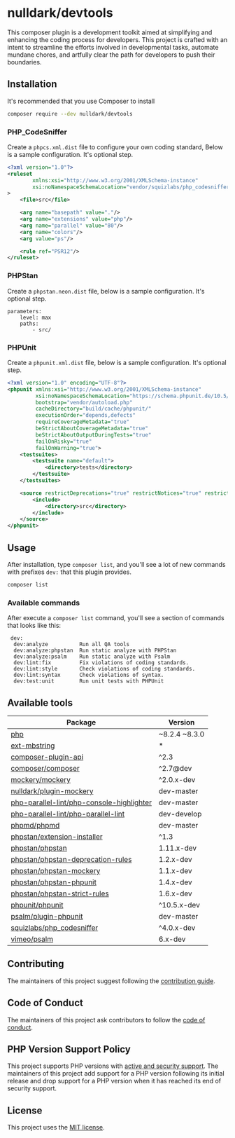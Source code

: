 # nulldark/devtools

This composer plugin is a development toolkit aimed at simplifying and enhancing the coding process for developers.
This project is crafted with an intent to streamline the efforts involved in developmental
tasks, automate mundane chores, and artfully clear the path for developers to push their boundaries.

## Installation

It's recommended that you use Composer to install

``` bash
composer require --dev nulldark/devtools
```

### PHP_CodeSniffer

Create a `phpcs.xml.dist` file to configure your own coding standard, Below is a sample configuration. It's optional step.

```xml
<?xml version="1.0"?>
<ruleset
        xmlns:xsi="http://www.w3.org/2001/XMLSchema-instance"
        xsi:noNamespaceSchemaLocation="vendor/squizlabs/php_codesniffer/phpcs.xsd"
>
    <file>src</file>

    <arg name="basepath" value="."/>
    <arg name="extensions" value="php"/>
    <arg name="parallel" value="80"/>
    <arg name="colors"/>
    <arg value="ps"/>

    <rule ref="PSR12"/>
</ruleset>
```

### PHPStan

Create a `phpstan.neon.dist` file, below is a sample configuration. It's optional step.

```neon
parameters:
    level: max
    paths:
        - src/
```

### PHPUnit

Create a `phpunit.xml.dist` file, below is a sample configuration. It's optional step.

```xml
<?xml version="1.0" encoding="UTF-8"?>
<phpunit xmlns:xsi="http://www.w3.org/2001/XMLSchema-instance"
         xsi:noNamespaceSchemaLocation="https://schema.phpunit.de/10.5/phpunit.xsd"
         bootstrap="vendor/autoload.php"
         cacheDirectory="build/cache/phpunit/"
         executionOrder="depends,defects"
         requireCoverageMetadata="true"
         beStrictAboutCoverageMetadata="true"
         beStrictAboutOutputDuringTests="true"
         failOnRisky="true"
         failOnWarning="true">
    <testsuites>
        <testsuite name="default">
            <directory>tests</directory>
        </testsuite>
    </testsuites>

    <source restrictDeprecations="true" restrictNotices="true" restrictWarnings="true">
        <include>
            <directory>src</directory>
        </include>
    </source>
</phpunit>

```

## Usage

After installation, type `composer list`, and 
you'll see a lot of new commands with prefixes `dev:` that this plugin provides.

```bash
composer list
```

### Available commands

After execute a `composer list` command, you'll see a section of commands that looks like this:

```
 dev:
  dev:analyze          Run all QA tools
  dev:analyze:phpstan  Run static analyze with PHPStan
  dev:analyze:psalm    Run static analyze with Psalm
  dev:lint:fix         Fix violations of coding standards.
  dev:lint:style       Check violations of coding standards.
  dev:lint:syntax      Check violations of syntax.
  dev:test:unit        Run unit tests with PHPUnit
```

## Available tools

| Package                                                                                                   | Version       |
|-----------------------------------------------------------------------------------------------------------|---------------|
| [php](https://github.com/php/php-src)                                                                     | ~8.2.4 ~8.3.0 |
| [ext-mbstring](https://github.com/php/php-src)                                                            | *             |
| [composer-plugin-api](https://getcomposer.org/)                                                           | ^2.3          |
| [composer/composer ](https://getcomposer.org/)                                                            | ^2.7@dev      |
| [mockery/mockery](https://github.com/mockery/mockery)                                                     | ^2.0.x-dev    |
| [nulldark/plugin-mockery](https://github.com/nulldark/psalm-plugin-mockery)                               | dev-master    |
| [php-parallel-lint/php-console-highlighter](https://github.com/php-parallel-lint/PHP-Console-Highlighter) | dev-master    |
| [php-parallel-lint/php-parallel-lint](https://github.com/php-parallel-lint/PHP-Parallel-Lint)             | dev-develop   |
| [phpmd/phpmd](https://github.com/phpmd/phpmd)                                                             | dev-master    |
| [phpstan/extension-installer](https://github.com/phpstan/extension-installer)                             | ^1.3          |
| [phpstan/phpstan](https://github.com/phpstan/phpstan)                                                     | 1.11.x-dev    |
| [phpstan/phpstan-deprecation-rules](https://github.com/phpstan/phpstan-deprecation-rules)                 | 1.2.x-dev     |
| [phpstan/phpstan-mockery](https://github.com/phpstan/phpstan-mockery)                                     | 1.1.x-dev     |
| [phpstan/phpstan-phpunit](https://github.com/phpstan/phpstan-phpunit)                                     | 1.4.x-dev     |
| [phpstan/phpstan-strict-rules](https://github.com/phpstan/phpstan-strict-rules)                           | 1.6.x-dev     |
| [phpunit/phpunit](https://packagist.org/packages/phpunit/phpunit)                                         | ^10.5.x-dev   |
| [psalm/plugin-phpunit](https://github.com/psalm/psalm-plugin-phpunit)                                     | dev-master    |
| [squizlabs/php_codesniffer](https://github.com/squizlabs/PHP_CodeSniffer)                                 | ^4.0.x-dev    |
| [vimeo/psalm](https://github.com/vimeo/psalm)                                                             | 6.x-dev       |

## Contributing

The maintainers of this project suggest following the [contribution guide](CONTRIBUTING.md).

## Code of Conduct

The maintainers of this project ask contributors to follow the [code of conduct](CODE_OF_CONDUCT.md).

## PHP Version Support Policy

This project supports PHP versions with [active and security support](https://www.php.net/supported-versions.php).
The maintainers of this project add support for a PHP version following its initial release and drop support for a PHP
version when it has reached its end of security support.

## License

This project uses the [MIT license](LICENSE).
